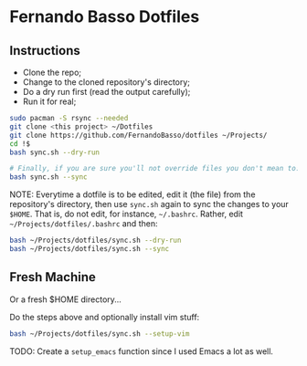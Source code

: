 # Fernando Basso Dotfiles

## Instructions

- Clone the repo;
- Change to the cloned repository's directory;
- Do a dry run first (read the output carefully);
- Run it for real;

```bash
sudo pacman -S rsync --needed
git clone <this project> ~/Dotfiles
git clone https://github.com/FernandoBasso/dotfiles ~/Projects/
cd !$
bash sync.sh --dry-run

# Finally, if you are sure you'll not override files you don't mean to:
bash sync.sh --sync
```

NOTE: Everytime a dotfile is to be edited, edit it (the file) from the repository's directory, then use `sync.sh` again to sync the changes to your `$HOME`. That is, do not edit, for instance, `~/.bashrc`. Rather, edit `~/Projects/dotfiles/.bashrc` and then:

```bash
bash ~/Projects/dotfiles/sync.sh --dry-run
bash ~/Projects/dotfiles/sync.sh --sync
```

## Fresh Machine

Or a fresh $HOME directory...

Do the steps above and optionally install vim stuff:

```bash
bash ~/Projects/dotfiles/sync.sh --setup-vim
```

TODO: Create a `setup_emacs` function since I used Emacs a lot as well.



